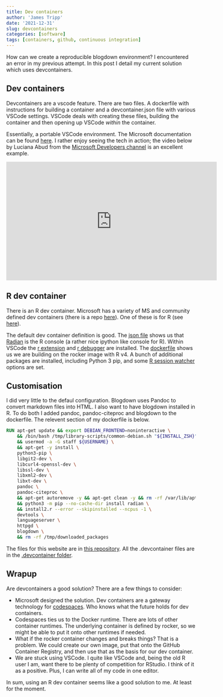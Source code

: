 ```yaml
---
title: Dev containers
author: 'James Tripp'
date: '2021-12-31'
slug: devcontainers
categories: [software]
tags: [containers, github, continuous integration]
---
```


How can we create a reproducible blogdown environment? I encountered an error in my previous attempt. In this post I detail my current solution which uses devcontainers.

## Dev containers

Devcontainers are a vscode feature. There are two files. A dockerfile with instructions for building a container and a devcontainer.json file with various VSCode settings. VSCode deals with creating these files, building the container and then opening up VSCode *within* the container.

Essentially, a portable VSCode environment. The Microsoft documentation can be found [here](https://microsoft.github.io/code-with-engineering-playbook/developer-experience/devcontainers/). I rather enjoy seeing the tech in action; the video below by Luciana Abud from the [Microsoft Developers channel](https://www.youtube.com/channel/UCsMica-v34Irf9KVTh6xx-g) is an excellent example.

<iframe width="560" height="315" src="https://www.youtube.com/embed/FvUpjdWnibo" title="YouTube video player" frameborder="0" allow="accelerometer; autoplay; clipboard-write; encrypted-media; gyroscope; picture-in-picture" allowfullscreen data-external="1"></iframe>

## R dev container

There is an R dev container. Microsoft has a variety of MS and community defined dev containers (there is a repo [here](https://github.com/microsoft/vscode-dev-containers/tree/main/containers)). One of these is for R (see [here](https://github.com/microsoft/vscode-dev-containers/tree/main/containers/r)).

The default dev container definition is good. The [json file](https://github.com/microsoft/vscode-dev-containers/blob/main/containers/r/.devcontainer/devcontainer.json) shows us that [Radian](https://github.com/randy3k/radian#:~:text=radian%20is%20an%20alternative%20console%20for%20the%20R,though%20its%20design%20is%20more%20aligned%20to%20julia.) is the R console (a rather nice ipython like console for R). Within VSCode the [r extension](https://marketplace.visualstudio.com/items?itemName=Ikuyadeu.r) and [r debugger](https://marketplace.visualstudio.com/items?itemName=RDebugger.r-debugger) are installed. The [dockerfile](https://github.com/microsoft/vscode-dev-containers/blob/main/containers/r/.devcontainer/Dockerfile) shows us we are building on the rocker image with R v4. A bunch of additional packages are installed, including Python 3 pip, and some [R session watcher](https://github.com/REditorSupport/vscode-R/wiki/R-Session-watcher) options are set.

## Customisation

I did very little to the defaul configuration. Blogdown uses Pandoc to convert markdown files into HTML. I also want to have blogdown installed in R. To do both I added pandoc, pandoc-citeproc and blogdown to the dockerfile. The relevent section of my dockerfile is below.

```dockerfile
RUN apt-get update && export DEBIAN_FRONTEND=noninteractive \
    && /bin/bash /tmp/library-scripts/common-debian.sh "${INSTALL_ZSH}" "${USERNAME}" "${USER_UID}" "${USER_GID}" "${UPGRADE_PACKAGES}" "true" "true" \
    && usermod -a -G staff ${USERNAME} \
    && apt-get -y install \
    python3-pip \
    libgit2-dev \
    libcurl4-openssl-dev \
    libssl-dev \
    libxml2-dev \
    libxt-dev \
    pandoc \
    pandoc-citeproc \
    && apt-get autoremove -y && apt-get clean -y && rm -rf /var/lib/apt/lists/* /tmp/library-scripts \
    && python3 -m pip --no-cache-dir install radian \
    && install2.r --error --skipinstalled --ncpus -1 \
    devtools \
    languageserver \
    httpgd \
    blogdown \
    && rm -rf /tmp/downloaded_packages
```

The files for this website are in [this repository](https://github.com/jamestripp/jamestripp-net). All the .devcontainer files are in the [.devcontainer folder](https://github.com/jamestripp/jamestripp-net).

## Wrapup

Are devcontainers a good solution? There are a few things to consider:

* Microsoft designed the solution. Dev containers are a gateway technology for [codespaces](https://visualstudio.microsoft.com/services/github-codespaces/). Who knows what the future holds for dev containers.
* Codespaces ties us to the Docker runtime. There are lots of other container runtimes. The underlying container is defined by rocker, so we might be able to put it onto other runtimes if needed.
* What if the rocker container changes and breaks things? That is a problem. We could create our own image, put that onto the GitHub Container Registry, and then use that as the basis for our dev container.
* We are stuck using VSCode. I quite like VSCode and, being the old R user I am, want there to be plenty of competition for RStudio. I think of it as a positive. Plus, I can write all of my code in one editor.

In sum, using an R dev container seems like a good solution to me. At least for the moment.